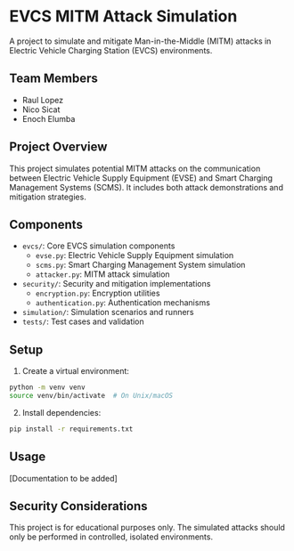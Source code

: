 # EVCS MITM Attack Simulation

A project to simulate and mitigate Man-in-the-Middle (MITM) attacks in Electric Vehicle Charging Station (EVCS) environments.

## Team Members
- Raul Lopez
- Nico Sicat
- Enoch Elumba

## Project Overview
This project simulates potential MITM attacks on the communication between Electric Vehicle Supply Equipment (EVSE) and Smart Charging Management Systems (SCMS). It includes both attack demonstrations and mitigation strategies.

## Components
- `evcs/`: Core EVCS simulation components
  - `evse.py`: Electric Vehicle Supply Equipment simulation
  - `scms.py`: Smart Charging Management System simulation
  - `attacker.py`: MITM attack simulation
- `security/`: Security and mitigation implementations
  - `encryption.py`: Encryption utilities
  - `authentication.py`: Authentication mechanisms
- `simulation/`: Simulation scenarios and runners
- `tests/`: Test cases and validation

## Setup
1. Create a virtual environment:
```bash
python -m venv venv
source venv/bin/activate  # On Unix/macOS
```

2. Install dependencies:
```bash
pip install -r requirements.txt
```

## Usage
[Documentation to be added]

## Security Considerations
This project is for educational purposes only. The simulated attacks should only be performed in controlled, isolated environments.
